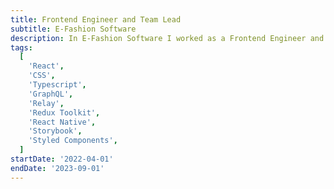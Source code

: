 ```yaml
---
title: Frontend Engineer and Team Lead
subtitle: E-Fashion Software
description: In E-Fashion Software I worked as a Frontend Engineer and Team Lead. Here, I used technologies as GraphQL (Relay) and Redux Toolkit to build extremely customizable e-commerce platform for out customers. I learned the waterfall development process and how to work with clients.
tags:
  [
    'React',
    'CSS',
    'Typescript',
    'GraphQL',
    'Relay',
    'Redux Toolkit',
    'React Native',
    'Storybook',
    'Styled Components',
  ]
startDate: '2022-04-01'
endDate: '2023-09-01'
---
```

